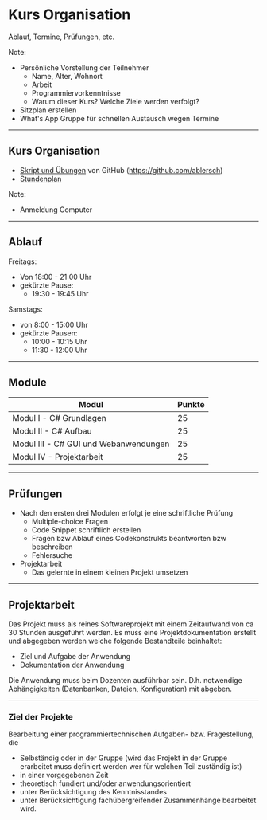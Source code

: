 ﻿<!-- 
f - Fullscreen
b- Blackscreen
space - nächste Folie
s - Speaker notes
ALT+ links Klick - Zoom
Print View: http://localhost:8000/?print-pdf
-->
# Kurs Organisation

Ablauf, Termine, Prüfungen, etc.

Note: 
* Persönliche Vorstellung der Teilnehmer 
  * Name, Alter, Wohnort
  * Arbeit
  * Programmiervorkenntnisse
  * Warum dieser Kurs? Welche Ziele werden verfolgt?
* Sitzplan erstellen
* What's App Gruppe für schnellen Austausch wegen Termine

---

<!-- .slide: class="left" -->
## Kurs Organisation

* [Skript und Übungen](https://github.com/ablersch/software-developer-ihk-modul-1) von GitHub (https://github.com/ablersch)
* [Stundenplan](https://ablersch.github.io/software-developer-ihk-modul-1/Stundenplan_SoftwareDeveloper.pdf)

Note: 
* Anmeldung Computer

---

<!-- .slide: class="left" -->
## Ablauf

Freitags:

* Von 18:00 - 21:00 Uhr
* gekürzte Pause:
    * 19:30 - 19:45 Uhr

Samstags:

* von 8:00 - 15:00 Uhr
* gekürzte Pausen:
    * 10:00 - 10:15 Uhr
    * 11:30 - 12:00 Uhr

---

<!-- .slide: class="left"-->
## Module

| Modul | Punkte |
|---------------------------------------------------------------------------|------------|
| Modul I - C# Grundlagen| 25 |
| Modul II - C# Aufbau| 25 |
| Modul III - C# GUI und Webanwendungen| 25 |
| Modul IV - Projektarbeit | 25 |

---

<!-- .slide: class="left" -->
## Prüfungen

* Nach den ersten drei Modulen erfolgt je eine schriftliche Prüfung
  * Multiple-choice Fragen
  * Code Snippet schriftlich erstellen
  * Fragen bzw Ablauf eines Codekonstrukts beantworten bzw beschreiben
  * Fehlersuche
* Projektarbeit
  * Das gelernte in einem kleinen Projekt umsetzen

---

<!-- .slide: class="left" -->
## Projektarbeit

Das Projekt muss als reines Softwareprojekt mit einem Zeitaufwand von ca 30
Stunden ausgeführt werden. Es muss eine Projektdokumentation erstellt und
abgegeben werden welche folgende Bestandteile beinhaltet:

* Ziel und Aufgabe der Anwendung
* Dokumentation der Anwendung

Die Anwendung muss beim Dozenten ausführbar sein. D.h. notwendige Abhängigkeiten (Datenbanken, Dateien, Konfiguration) mit abgeben.

---

<!-- .slide: class="left" -->
### Ziel der Projekte

Bearbeitung einer programmiertechnischen Aufgaben- bzw. Fragestellung, die

* Selbständig oder in der Gruppe (wird das Projekt in der Gruppe erarbeitet muss definiert werden wer für welchen Teil zuständig ist)
* in einer vorgegebenen Zeit
* theoretisch fundiert und/oder anwendungsorientiert
* unter Berücksichtigung des Kenntnisstandes
* unter Berücksichtigung fachübergreifender Zusammenhänge bearbeitet wird.
